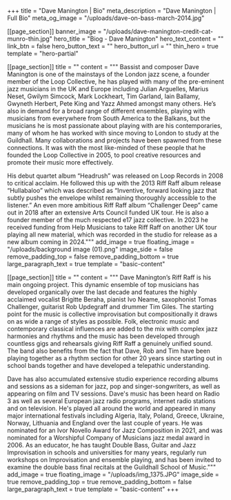 +++
title = "Dave Manington | Bio"
meta_description = "Dave Manington | Full Bio"
meta_og_image = "/uploads/dave-on-bass-march-2014.jpg"

[[page_section]]
banner_image = "/uploads/dave-manington-credit-cat-munro-thin.jpg"
hero_title = "Biog - Dave Manington"
hero_text_content = ""
link_btn = false
hero_button_text = ""
hero_button_url = ""
thin_hero = true
template = "hero-partial"

[[page_section]]
title = ""
content = """
Bassist and composer Dave Manington is one of the mainstays of the London jazz scene, a founder member of the Loop Collective, he has played with many of the pre-eminent jazz musicians in the UK and Europe including Julian Arguelles, Marius Neset, Gwilym Simcock, Mark Lockheart, Tim Garland, Iain Ballamy, Gwyneth Herbert, Pete King and Yazz Ahmed amongst many others. He’s also in demand for a broad range of different ensembles, playing with musicians from everywhere from South America to the Balkans, but the musicians he is most passionate about playing with are his contemporaries, many of whom he has worked with since moving to London to study at the Guildhall. Many collaborations and projects have been spawned from these connections. It was with the most like-minded of these people that he founded the Loop Collective in 2005, to pool creative resources and promote their music more effectively.

His debut quartet album “Headrush” was released on Loop Records in 2008 to critical acclaim. He followed this up with the 2013 Riff Raff album release “Hullabaloo” which was described as “Inventive, forward looking jazz that subtly pushes the envelope whilst remaining thoroughly accessible to the listener.” An even more ambitious Riff Raff album “Challenger Deep” came out in 2018 after an extensive Arts Council funded UK tour. He is also a founder member of the much respected e17 jazz collective.
In 2023 he received funding from Help Musicians to take Riff Raff on another UK tour playing all new material, which was recorded in the studio for release as a new album coming in 2024."""
add_image = true
floating_image = "/uploads/background image (01).png"
image_side = false
remove_padding_top = false
remove_padding_bottom = true
large_paragraph_text = true
template = "basic-content"

[[page_section]]
title = ""
content = """
Dave Manington’s Riff Raff is his main ongoing project. This dynamic ensemble of top musicians has developed organically over the last decade and features the highly acclaimed vocalist Brigitte Beraha, pianist Ivo Neame, saxophonist Tomas Challenger, guitarist Rob Updegraff and drummer Tim Giles. The starting point for the music is collective improvisation but compositionally it draws on as wide a range of styles as possible. Folk, electronic music and contemporary classical influences are added to the mix with complex jazz harmonies and rhythms and the music has been developed through countless gigs and rehearsals giving Riff Raff a genuinely unified sound. The band also benefits from the fact that Dave, Rob and Tim have been playing together as a rhythm section for other 20 years since starting out in school bands together and have developed a telepathic understanding.

Dave has also accumulated extensive studio experience recording albums and sessions as a sideman for jazz, pop and singer-songwriters, as well as appearing on film and TV sessions. Dave's music has been heard on Radio 3 as well as several European jazz radio programs, internet radio stations and on television. He's played all around the world and appeared in many major international festivals including Algeria, Italy, Poland, Greece, Ukraine, Norway, Lithuania and England over the last couple of years. He was nominated for an Ivor Novello Award for Jazz Composition in 2021, and was nominated for a Worshipful Company of Musicians jazz medal award in 2006. As an educator, he has taught Double Bass, Guitar and Jazz Improvisation in schools and universities for many years, regularly run workshops on Improvisation and ensemble playing, and has been invited to examine the double bass final recitals at the Guildhall School of Music."""
add_image = true
floating_image = "/uploads/img_1375.JPG"
image_side = true
remove_padding_top = true
remove_padding_bottom = false
large_paragraph_text = true
template = "basic-content"
+++

